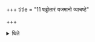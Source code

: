 +++
title = "11 षड्ढोतारं यजमानो व्याचष्टे"

+++

<details><summary>थिते</summary>

षड्ढोतारं यजमानो व्याचष्टे ११
</details>
